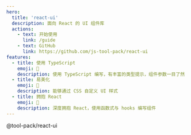 ```yaml
---
hero:
  title: 'react-ui'
  description: 面向 React 的 UI 组件库
  actions:
    - text: 开始使用
      link: /guide
    - text: GitHub
      link: https://github.com/js-tool-pack/react-ui
features:
  - title: 使用 TypeScript
    emoji: 💎
    description: 使用 TypeScript 编写，有丰富的类型提示，组件参数一目了然
  - title: 易美化
    emoji: 🌈
    description: 能够通过 CSS 自定义 UI 样式
  - title: 拥抱 React
    emoji: 🚀
    description: 深度拥抱 React，使用函数式与 hooks 编写组件
---
```


@tool-pack/react-ui
